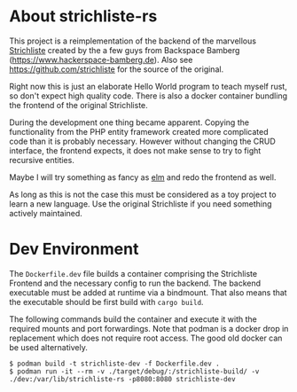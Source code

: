 # About strichliste-rs

This project is a reimplementation of the backend of the marvellous [Strichliste](https://www.strichliste.org) created by the a few guys from Backspace Bamberg (https://www.hackerspace-bamberg.de).
Also see https://github.com/strichliste for the source of the original.

Right now this is just an elaborate Hello World program to teach myself rust, so don't expect high quality code.
There is also a docker container bundling the frontend of the original Strichliste.

During the development one thing became apparent.
Copying the functionality from the PHP entity framework created more complicated code than it is probably necessary.
However without changing the CRUD interface, the frontend expects, it does not make sense to try to fight recursive entities.

Maybe I will try something as fancy as [elm](https://elm-lang.org/) and redo the frontend as well.

As long as this is  not the case this must be considered as a toy project to learn a new language.
Use the original Strichliste if you need something actively maintained.

# Dev Environment

The `Dockerfile.dev` file builds a container comprising the Strichliste Frontend and the necessary config to run the backend.
The backend executable must be added at runtime via a bindmount.
That also means that the executable should be first build with `cargo build`.

The following commands build the container and execute it with the required mounts and port forwardings.
Note that podman is a docker drop in replacement which does not require root access.
The good old docker can be used alternatively.

```
$ podman build -t strichliste-dev -f Dockerfile.dev .
$ podman run -it --rm -v ./target/debug/:/strichliste-build/ -v ./dev:/var/lib/strichliste-rs -p8080:8080 strichliste-dev
```
